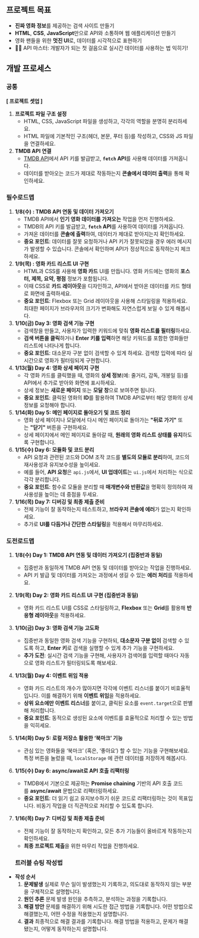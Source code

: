 
## 프로젝트 목표
- **진짜 영화 정보**를 제공하는 검색 사이트 만들기
- **HTML**, **CSS**, **JavaScript**만으로 API와 소통하며 웹 애플리케이션 만들기
- 영화 팬들을 위한 **멋진 UI**로, 데이터를 시각적으로 표현하기
- 🦸‍♂️ API 마스터: 개발자가 되는 첫 걸음으로 실시간 데이터를 사용하는 법 익히기!

## 개발 프로세스
### 공통
**[ 프로젝트 셋업 ]**

1. **프로젝트 파일 구조 설정**
    - HTML, CSS, JavaScript 파일을 생성하고, 각각의 역할을 분명히 분리하세요.
    - HTML 파일에 기본적인 구조(헤더, 본문, 푸터 등)를 작성하고, CSS와 JS 파일을 연결하세요.
2. **TMDB API 연결**
    - [TMDB API](https://developer.themoviedb.org/reference/intro/getting-started)에서 API 키를 발급받고, **`fetch` API**를 사용해 데이터를 가져옵니다.
    - 데이터를 받아오는 코드가 제대로 작동하는지 **콘솔에서 데이터 출력**을 통해 확인하세요.

    
### 필수로드맵
1. **1/8(수) : TMDB API 연동 및 데이터 가져오기**
    - TMDB API에서 **인기 영화 데이터를 가져오는** 작업을 먼저 진행하세요.
    - TMDB의 API 키를 발급받고, **`fetch` API**를 사용하여 데이터를 가져옵니다.
    - 가져온 데이터를 **콘솔에 출력**하여, 데이터가 제대로 받아지는지 확인하세요.
    - **중요 포인트**: 데이터를 잘못 요청하거나 API 키가 잘못되었을 경우 에러 메시지가 발생할 수 있습니다. 콘솔에서 확인하며 API가 정상적으로 동작하는지 체크하세요.
2. **1/9(목) : 영화 카드 리스트 UI 구현**
    - HTML과 CSS를 사용해 **영화 카드** UI를 만듭니다. 영화 카드에는 영화의 **포스터, 제목, 요약, 평점** 정보가 포함됩니다.
    - 이때 CSS로 **카드 레이아웃**을 디자인하고, API에서 받아온 데이터를 카드 형태로 화면에 출력하세요.
    - **중요 포인트**: Flexbox 또는 Grid 레이아웃을 사용해 스타일링을 적용하세요. 최대한 페이지가 브라우저의 크기가 변화해도 자연스럽게 보일 수 있게 해봅시다.
3. **1/10(금) Day 3: 영화 검색 기능 구현**
    - 검색창을 만들고, 사용자가 입력한 키워드에 맞춰 **영화 리스트를 필터링**하세요.
    - **검색 버튼을 클릭**하거나 **Enter 키를 입력**하면 해당 키워드를 포함한 영화들만 리스트에 나타나게 합니다.
    - **중요 포인트**: 대소문자 구분 없이 검색할 수 있게 하세요. 검색창 입력에 따라 실시간으로 영화가 필터링되게 구현합니다.
4. **1/13(월) Day 4: 영화 상세 페이지 구현**
    - 각 영화 카드를 클릭했을 때, 영화의 **상세 정보**(예: 줄거리, 감독, 개봉일 등)를 API에서 추가로 받아와 화면에 표시하세요.
    - 상세 정보는 **새로운 페이지** 또는 **모달 창**으로 보여주면 됩니다.
    - **중요 포인트**: 클릭된 영화의 **ID**를 활용하여 TMDB API로부터 해당 영화의 상세 정보를 요청해야 합니다.
5. **1/14(화) Day 5: 메인 페이지로 돌아오기 및 코드 정리**
    - 영화 상세 페이지나 모달에서 다시 메인 페이지로 돌아가는 **"뒤로 가기"** 또는 **"닫기"** 버튼을 구현하세요.
    - 상세 페이지에서 메인 페이지로 돌아갈 때, **원래의 영화 리스트 상태를 유지**하도록 구현합니다.
6. **1/15(수) Day 6: 모듈화 및 코드 분리**
    - API 요청과 관련된 코드와 DOM 조작 코드를 **별도의 모듈로 분리**하여, 코드의 재사용성과 유지보수성을 높이세요.
    - 예를 들어, **API 요청**은 `api.js`에서, **UI 업데이트**는 `ui.js`에서 처리하는 식으로 각각 분리합니다.
    - **중요 포인트**: 함수로 모듈을 분리할 때 **매개변수와 반환값**을 명확히 정의하여 재사용성을 높이는 데 중점을 두세요.
7. **1/16(목) Day 7: 디버깅 및 최종 제출 준비**
    - 전체 기능이 잘 동작하는지 테스트하고, **브라우저 콘솔에 에러**가 없는지 확인하세요.
    - 추가로 **UI를 다듬거나 간단한 스타일링**을 적용해서 마무리하세요.

### 도전로드맵
1. **1/8(수) Day 1: TMDB API 연동 및 데이터 가져오기 (집중반과 동일)**
    - 집중반과 동일하게 TMDB API 연동 및 데이터를 받아오는 작업을 진행하세요.
    - API 키 발급 및 데이터를 가져오는 과정에서 생길 수 있는 **에러 처리**를 적용하세요.
2. **1/9(목) Day 2: 영화 카드 리스트 UI 구현 (집중반과 동일)**
    - 영화 카드 리스트 UI를 CSS로 스타일링하고, **Flexbox** 또는 **Grid**를 활용해 **반응형 레이아웃**을 적용하세요.
3. **1/10(금) Day 3: 영화 검색 기능 고도화**
    - 집중반과 동일한 영화 검색 기능을 구현하되, **대소문자 구분 없이** 검색할 수 있도록 하고, **Enter 키**로 검색을 실행할 수 있게 추가 기능을 구현하세요.
    - **추가 도전**: 실시간 검색 기능을 구현해, 사용자가 검색어를 입력할 때마다 자동으로 영화 리스트가 필터링되도록 해보세요.
4. **1/13(월) Day 4: 이벤트 위임 적용**
    - 영화 카드 리스트의 개수가 많아지면 각각에 이벤트 리스너를 붙이기 비효율적입니다. 이를 해결하기 위해 **이벤트 위임**을 적용하세요.
    - **상위 요소에만 이벤트 리스너**를 붙이고, 클릭된 요소를 `event.target`으로 판별해 처리합니다.
    - **중요 포인트**: 동적으로 생성된 요소에 이벤트를 효율적으로 처리할 수 있는 방법을 익히세요.
5. **1/14(화) Day 5: 로컬 저장소 활용한 ‘북마크’ 기능**
    - 관심 있는 영화들을 ‘북마크’ (혹은, ‘좋아요’) 할 수 있는 기능을 구현해보세요. 특정 버튼을 눌렀을 때, `localStorage` 에 관련 데이터를 저장하게 해봅시다.
6. **1/15(수) Day 6: async/await로 API 호출 리팩터링**
    - TMDB에서 기본으로 제공하는 **Promise chaining** 기반의 API 호출 코드를 **async/await** 문법으로 리팩터링하세요.
    - **중요 포인트**: 더 읽기 쉽고 유지보수하기 쉬운 코드로 리팩터링하는 것이 목표입니다. 비동기 작업을 더 직관적으로 처리할 수 있도록 합니다.
7. **1/16(목) Day 7: 디버깅 및 최종 제출 준비**
    - 전체 기능이 잘 동작하는지 확인하고, 모든 추가 기능들이 올바르게 작동하는지 확인하세요.
    - **최종 프로젝트 제출**을 위한 마무리 작업을 진행하세요.


    ### 트러블 슈팅 작성법

- **작성 순서**
    1. **문제발생** 
    실제로 무슨 일이 발생했는지 기록하고, 의도대로 동작하지 않는 부분을 구체적으로 설명합니다.
    2. **원인 추론**
    문제 발생 원인을 추측하고, 분석하는 과정을 기록합니다.
    3. **해결 방안** 
    문제를 해결하기 위해 시도한 접근 방법을 기록합니다. 어떤 방법으로 해결했는지, 어떤 수정을 적용했는지 설명합니다.
    4. **결과**
    최종적으로 해결 결과를 기록합니다. 해결 방법을 적용하고, 문제가 해결 됐는지, 어떻게 동작하는지 설명합니다.